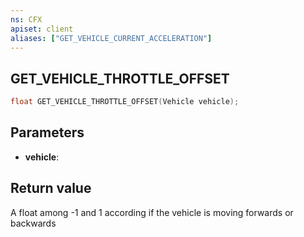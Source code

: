```yaml
---
ns: CFX
apiset: client
aliases: ["GET_VEHICLE_CURRENT_ACCELERATION"]
---
```

## GET_VEHICLE_THROTTLE_OFFSET

```c
float GET_VEHICLE_THROTTLE_OFFSET(Vehicle vehicle);
```


## Parameters
* **vehicle**: 

## Return value
A float among -1 and 1 according if the vehicle is moving forwards or backwards  
